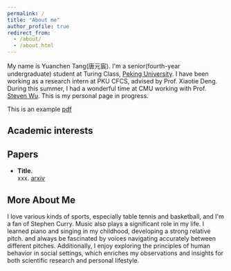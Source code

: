 ```yaml
---
permalink: /
title: "About me"
author_profile: true
redirect_from: 
  - /about/
  - /about.html
---
```


My name is Yuanchen Tang(唐元宸). I'm a senior(fourth-year undergraduate) student at Turing Class, [Peking University](https://www.pku.edu.cn).
I have been working as a research intern at PKU CFCS, advised by Prof. Xiaotie Deng. During this summer, I had a wonderful time at CMU working with Prof. [Steven Wu](https://zstevenwu.com).
This is my personal page in progress.

This is an example [pdf](files/paper1.pdf)

## Academic interests

## Papers
+ **Title**. <br>xxx. [arxiv](https://arxiv.org)

## More About Me
I love various kinds of sports, especially table tennis and basketball, and I'm a fan of Stephen Curry. Music also plays a significant role in my life. I learned piano and singing in my childhood, developing a strong relative pitch. and always be fascinated by voices navigating accurately between different pitches. Additionally, I enjoy exploring the principles of human behavior in social settings, which enriches my observations and insights for both scientific research and personal lifestyle.
